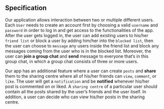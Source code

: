 ## Specification

Our application allows interaction between two or multiple different users. Each `User` needs to create an account first by choosing a valid `username` and `password` in order to log in and get access to the functionalities of the app. After the user gets logged in, the user can add existing users to his/her `friend list` or block a user by adding him/her into the `blocked list`, then the user can choose to `message` any users inside the friend list and block any messages coming from the user who is in the blocked list. Moreover, the user can **join a group chat** and **send** message to everyone that’s in this group chat, in which a group chat consists of three or more users. 

Our app has an additional feature where a user can create `posts` and **share** them to the sharing centre where all of his/her friends can `view`, `comment`, or `like`. The user will get a `notification` and be **notified** whenever his/her post is commented on or liked. A `sharing centre` of a particular user should contain all the posts shared by the user’s friends and the user itself. In addition, a user can decide who can view his/her posts in the sharing centre. 
